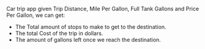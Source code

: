 Car trip app given Trip Distance, Mile Per Gallon, Full Tank Gallons and Price Per Gallon, we can get:
- The Total amount of stops to make to get to the destination.
- The total Cost of the trip in dollars.
- The amount of gallons left once we reach the destination.
